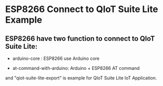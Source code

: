 # ESP8266 Connect to QIoT Suite Lite Example

## ESP8266 have two function to connect to QIoT Suite Lite:

- arduino-core : ESP8266 use Arduino core

- at-command-with-arduino: Arduino + ESP8266 AT command

and "qiot-suite-lite-export" is example for QIoT Suite Lite IoT Application.